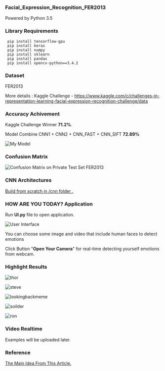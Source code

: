 ### Facial_Expression_Recognition_FER2013
Powered by Python 3.5
### Library Requirements
```
 pip install tensorflow-gpu
 pip install keras
 pip install numpy
 pip install sklearn
 pip install pandas
 pip install opencv-python==3.4.2
```
### Dataset
FER2013

More details : Kaggle Challenge - https://www.kaggle.com/c/challenges-in-representation-learning-facial-expression-recognition-challenge/data
### Accuracy Achivement
Kaggle Challenge Winner **71.2%**.

Model Combine  CNN1 + CNN2 + CNN_FAST + CNN_SIFT **72.89%**

![My Model](https://github.com/Baticsute/Facial_Expression_Recognition_FER2013/blob/master/images/CNN_KH.png)

### Confusion Matrix
![Confusion Matrix on Private Test Set FER2013](https://github.com/Baticsute/Facial_Expression_Recognition_FER2013/blob/master/images/CNN_Combine_cfm.png)

### CNN Architectures
[Build from scratch in /cnn folder .](https://github.com/Baticsute/Facial_Expression_Recognition_FER2013/tree/master/cnn)

### HOW ARE YOU TODAY? Application

Run **UI.py** file to open application.

![User Interface](https://github.com/Baticsute/Facial_Expression_Recognition_FER2013/blob/master/images/UI.png)

You can choose some image and video that include human faces to detect emotions

Click Button "**Open Your Camera**" for real-time detecting yourself emotions from webcam.

### Highlight Results


![thor](https://github.com/Baticsute/Facial_Expression_Recognition_FER2013/blob/master/images/thordetect.jpg)


![steve](https://github.com/Baticsute/Facial_Expression_Recognition_FER2013/blob/master/images/steve.JPG)


![lookingbackmeme](https://github.com/Baticsute/Facial_Expression_Recognition_FER2013/blob/master/images/lookingbackguys.JPG)

![soilder](https://github.com/Baticsute/Facial_Expression_Recognition_FER2013/blob/master/images/soilder.JPG)


![ron](https://github.com/Baticsute/Facial_Expression_Recognition_FER2013/blob/master/images/rondetect.JPG)


### Video Realtime

Examples will be uploaded later.

### Reference

[The Main Idea From This Article.](https://arxiv.org/abs/1608.02833)

